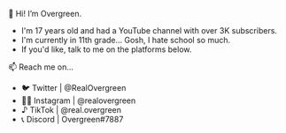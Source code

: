  
 👋  Hi! I’m Overgreen.
 
- I'm 17 years old and had a YouTube channel with over 3K subscribers.
- I'm currently in 11th grade... Gosh, I hate school so much.
- If you'd like, talk to me on the platforms below.
 
 📫 Reach me on...
- 🐦 Twitter | @RealOvergreen
- 🤳🏻 Instagram | @realovergreen
- ♪ TikTok | @real.overgreen
- 📞 Discord | Overgreen#7887

<!---
RealOvergreen/RealOvergreen is a ✨ special ✨ repository because its `README.md` (this file) appears on your GitHub profile.
You can click the Preview link to take a look at your changes.
--->
